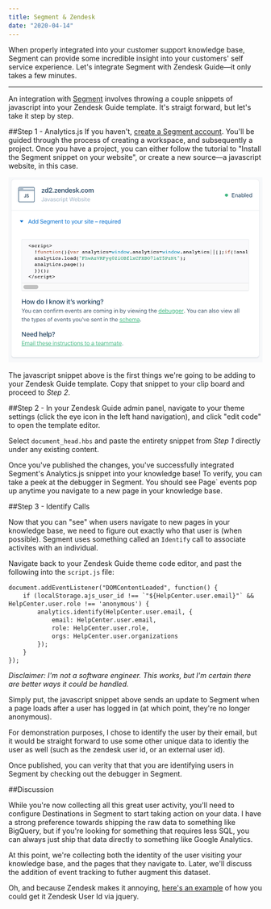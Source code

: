 ```yaml
---
title: Segment & Zendesk
date: "2020-04-14"
---
```


When properly integrated into your customer support knowledge base, Segment can provide some incredible insight into your customers' self service experience. Let's integrate Segment with Zendesk Guide—it only takes a few minutes. 

<!-- end -->

---
An integration with [Segment](https://www.segment.com/) involves throwing a couple snippets of javascript into your Zendesk Guide template. It's straigt forward, but let's take it step by step. 

##Step 1 - Analytics.js
If you haven't, [create a Segment account](https://app.segment.com/signup/). You'll be guided through the process of creating a workspace, and subsequently a project. Once you have a project, you can either follow the tutorial to "Install the Segment snippet on your website", or create a new source—a javascript website, in this case. 

![Segment Snippet](./segment_snippet.png)

The javascript snippet above is the first things we're going to be adding to your Zendesk Guide template. Copy that snippet to your clip board and proceed to _Step 2_. 

##Step 2 - 
In your Zendesk Guide admin panel, navigate to your theme settings (click the eye icon in the left hand navigation), and click "edit code" to open the template editor. 

Select `document_head.hbs` and paste the entirety snippet from _Step 1_ directly under any existing content. 

Once you've published the changes, you've successfully integrated Segment's Analytics.js snippet into your knowledge base! To verify, you can take a peek at the debugger in Segment. You should see Page` events pop up anytime you navigate to a new page in your knowledge base.

##Step 3 - Identify Calls

Now that you can "see" when users navigate to new pages in your knowledge base, we need to figure out exactly who that user is (when possible). Segment uses something called an `Identify` call to associate activites with an individual. 

Navigate back to your Zendesk Guide theme code editor, and past the following into the `script.js` file: 

```
document.addEventListener("DOMContentLoaded", function() {
    if (localStorage.ajs_user_id !== `"${HelpCenter.user.email}"` && HelpCenter.user.role !== 'anonymous') {
        analytics.identify(HelpCenter.user.email, {
            email: HelpCenter.user.email,
            role: HelpCenter.user.role,
            orgs: HelpCenter.user.organizations
        });
    }
});
```
_Disclaimer: I'm not a software engineer. This works, but I'm certain there are better ways it could be handled._

Simply put, the javascript snippet above sends an update to Segment when a page loads after a user has logged in (at which point, they're no longer anonymous). 

For demonstration purposes, I chose to identify the user by their email, but it would be straight forward to use some other unique data to identiy the user as well (such as the zendesk user id, or an external user id). 

Once published, you can verity that that you are identifying users in Segment by checking out the debugger in Segment. 

##Discussion

While you're now collecting all this great user activity, you'll need to configure Destinations in Segment to start taking action on your data. I have a strong preference towards shipping the raw data to something like BigQuery, but if you're looking for something that requires less SQL, you can always just ship that data directly to something like Google Analytics. 

At this point, we're collecting both the identity of the user visiting your knowledge base, and the pages that they navigate to. Later, we'll discuss the addition of event tracking to futher augment this dataset. 

Oh, and because Zendesk makes it annoying, [here's an example](https://gist.github.com/gm/036914a7434b693569c239a228851c66#file-get_zd_user_id) of how you could get it Zendesk User Id via jquery.